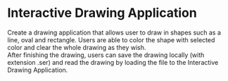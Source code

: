 # Interactive Drawing Application
Create a drawing application that allows user to draw in shapes such as a line, oval and rectangle. Users are able to color
the shape with selected color and clear the whole drawing as they wish. </br>
After finishing the drawing, users can save the drawing locally (with extension .ser) and read the drawing by loading the file to the 
Interactive Drawing Application.
